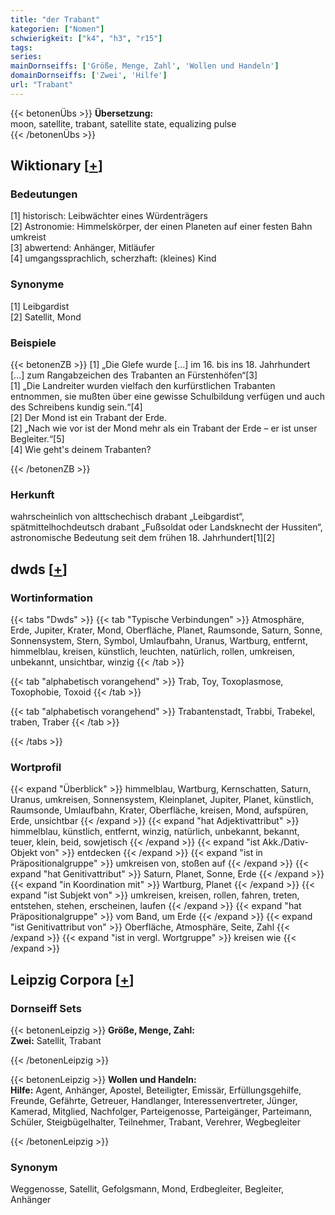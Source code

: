 ```yaml
---
title: "der Trabant"
kategorien: ["Nomen"]
schwierigkeit: ["k4", "h3", "r15"]
tags:
series:
mainDornseiffs: ['Größe, Menge, Zahl', 'Wollen und Handeln']
domainDornseiffs: ['Zwei', 'Hilfe']
url: "Trabant"
---
```


{{< betonenÜbs >}}
**Übersetzung:**  
moon, satellite, trabant, satellite state, equalizing pulse  
{{< /betonenÜbs >}}

## Wiktionary [[+](https://de.wiktionary.org/wiki/Trabant)]

### Bedeutungen
[1] historisch: Leibwächter eines Würdenträgers  
[2] Astronomie: Himmelskörper, der einen Planeten auf einer festen Bahn umkreist  
[3] abwertend: Anhänger, Mitläufer  
[4] umgangssprachlich, scherzhaft: (kleines) Kind  

### Synonyme
[1] Leibgardist  
[2] Satellit, Mond  

### Beispiele
{{< betonenZB >}}
[1] „Die Glefe wurde […] im 16. bis ins 18. Jahrhundert […] zum Rangabzeichen des Trabanten an Fürstenhöfen“[3]  
[1] „Die Landreiter wurden vielfach den kurfürstlichen Trabanten entnommen, sie mußten über eine gewisse Schulbildung verfügen und auch des Schreibens kundig sein.“[4]  
[2] Der Mond ist ein Trabant der Erde.  
[2] „Nach wie vor ist der Mond mehr als ein Trabant der Erde – er ist unser Begleiter.“[5]  
[4] Wie geht's deinem Trabanten?  

{{< /betonenZB >}}
### Herkunft
wahrscheinlich von alttschechisch drabant „Leibgardist“, spätmittelhochdeutsch drabant „Fußsoldat oder Landsknecht der Hussiten“, astronomische Bedeutung seit dem frühen 18. Jahrhundert[1][2]  



## dwds [[+](https://www.dwds.de/wb/Trabant)]

### Wortinformation
{{< tabs "Dwds" >}}
{{< tab "Typische Verbindungen" >}}
Atmosphäre, Erde, Jupiter, Krater, Mond, Oberfläche, Planet, Raumsonde, Saturn, Sonne, Sonnensystem, Stern, Symbol, Umlaufbahn, Uranus, Wartburg, entfernt, himmelblau, kreisen, künstlich, leuchten, natürlich, rollen, umkreisen, unbekannt, unsichtbar, winzig
{{< /tab >}}

{{< tab "alphabetisch vorangehend" >}}
Trab, Toy, Toxoplasmose, Toxophobie, Toxoid
{{< /tab >}}

{{< tab "alphabetisch vorangehend" >}}
Trabantenstadt, Trabbi, Trabekel, traben, Traber
{{< /tab >}}

{{< /tabs >}}

### Wortprofil
{{< expand "Überblick" >}} himmelblau, Wartburg, Kernschatten, Saturn, Uranus, umkreisen, Sonnensystem, Kleinplanet, Jupiter, Planet, künstlich, Raumsonde, Umlaufbahn, Krater, Oberfläche, kreisen, Mond, aufspüren, Erde, unsichtbar {{< /expand >}}
{{< expand "hat Adjektivattribut" >}} himmelblau, künstlich, entfernt, winzig, natürlich, unbekannt, bekannt, teuer, klein, beid, sowjetisch {{< /expand >}}
{{< expand "ist Akk./Dativ-Objekt von" >}} entdecken {{< /expand >}}
{{< expand "ist in Präpositionalgruppe" >}} umkreisen von, stoßen auf {{< /expand >}}
{{< expand "hat Genitivattribut" >}} Saturn, Planet, Sonne, Erde {{< /expand >}}
{{< expand "in Koordination mit" >}} Wartburg, Planet {{< /expand >}}
{{< expand "ist Subjekt von" >}} umkreisen, kreisen, rollen, fahren, treten, entstehen, stehen, erscheinen, laufen {{< /expand >}}
{{< expand "hat Präpositionalgruppe" >}} vom Band, um Erde {{< /expand >}}
{{< expand "ist Genitivattribut von" >}} Oberfläche, Atmosphäre, Seite, Zahl {{< /expand >}}
{{< expand "ist in vergl. Wortgruppe" >}} kreisen wie {{< /expand >}}

## Leipzig Corpora [[+](https://corpora.uni-leipzig.de/en/res?word=Trabant&corpusId=deu_newscrawl-public_2018)]

### Dornseiff Sets
{{< betonenLeipzig >}}
**Größe, Menge, Zahl:**  
**Zwei:** Satellit, Trabant  

{{< /betonenLeipzig >}}


{{< betonenLeipzig >}}
**Wollen und Handeln:**  
**Hilfe:** Agent, Anhänger, Apostel, Beteiligter, Emissär, Erfüllungsgehilfe, Freunde, Gefährte, Getreuer, Handlanger, Interessenvertreter, Jünger, Kamerad, Mitglied, Nachfolger, Parteigenosse, Parteigänger, Parteimann, Schüler, Steigbügelhalter, Teilnehmer, Trabant, Verehrer, Wegbegleiter  

{{< /betonenLeipzig >}}

### Synonym
Weggenosse, Satellit, Gefolgsmann, Mond, Erdbegleiter, Begleiter, Anhänger

